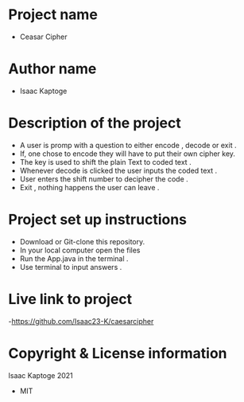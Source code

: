 # Project name
- Ceasar Cipher

# Author name 
- Isaac Kaptoge 

# Description of the project

- A user is promp with a question to either encode , decode or exit .
- If, one chose to encode they will have to put their own cipher key.
- The key is used to shift the plain Text to coded text .
- Whenever decode is clicked the user inputs the coded text .
- User enters the shift number to decipher the code .
- Exit , nothing happens the user can leave .

# Project set up instructions
- Download or Git-clone this repository.
- In your local computer open the files 
- Run the App.java in the terminal .
- Use terminal to input answers .

# Live link to project 
-https://github.com/Isaac23-K/caesarcipher

# Copyright & License information
Isaac Kaptoge 2021
 - MIT

